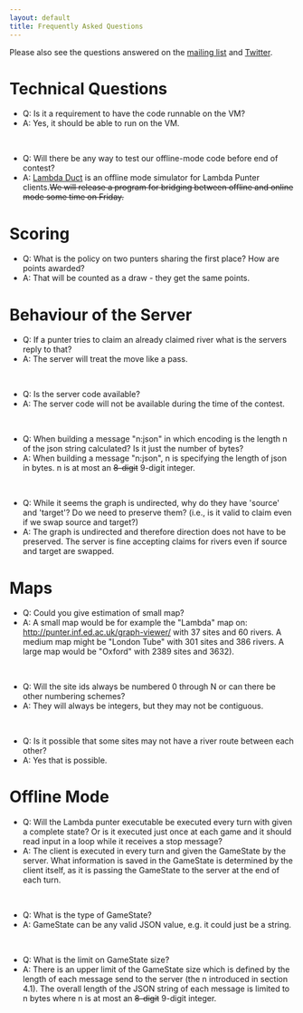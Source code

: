 ```yaml
---
layout: default
title: Frequently Asked Questions
---
```


Please also see the questions answered on the [mailing list](http://lists.inf.ed.ac.uk/pipermail/icfp-contest2017/2017-August/thread.html) and [Twitter](https://twitter.com/ICFPContest2017/with_replies).

Technical Questions
======

 - Q: Is it a requirement to have the code runnable on the VM?
 - A: Yes, it should be able to run on the VM.

 <br>

 - Q: Will there be any way to test our offline-mode code before end of contest?
 - A: [Lambda Duct](https://github.com/icfpcontest2017/lambda-duct) is an offline mode simulator for Lambda Punter clients.~~We will release a program for bridging between offline and online mode some time on Friday.~~


Scoring
======

 - Q: What is the policy on two punters sharing the first place? How are points awarded?
 - A: That will be counted as a draw - they get the same points.

Behaviour of the Server
======

 - Q: If a punter tries to claim an already claimed river what is the servers reply to that?
 - A: The server will treat the move like a pass.

 <br>

 - Q: Is the server code available?
 - A: The server code will not be available during the time of the contest.

 <br>

 - Q: When building a message "n:json" in which encoding is the length n of the json string calculated? Is it just the number of bytes?
 - A: When building a message "n:json", n is specifying the length of json in bytes. n is at most an ~~8-digit~~ 9-digit integer.

 <br>

 - Q: While it seems the graph is undirected, why do they have 'source' and 'target'? Do we need to preserve them? (i.e., is it valid to claim even if we swap source and target?)
 - A: The graph is undirected and therefore direction does not have to be preserved. The server is fine accepting claims for rivers even if source and target are swapped.

Maps
======

 - Q: Could you give estimation of small map?
 - A: A small map would be for example the "Lambda" map on: http://punter.inf.ed.ac.uk/graph-viewer/ with 37 sites and 60 rivers. A medium map might be "London Tube" with 301 sites and 386 rivers. A large map would be "Oxford" with 2389 sites and 3632).

 <br>

 - Q: Will the site ids always be numbered 0 through N or can there be other numbering schemes?
 - A: They will always be integers, but they may not be contiguous. 

 <br>

 - Q: Is it possible that some sites may not have a river route between each other?
 - A: Yes that is possible.

Offline Mode
======

  - Q: Will the Lambda punter executable be executed every turn with given a complete state? Or is it executed just once at each game and it should read input in a loop while it receives a stop message?
  - A: The client is executed in every turn and given the GameState by the server. What information is saved in the GameState is determined by the client itself, as it is passing the GameState to the server at the end of each turn.

  <br>

 - Q: What is the type of GameState?
 - A: GameState can be any valid JSON value, e.g. it could just be a string.

 <br>

 - Q: What is the limit on GameState size?
 - A: There is an upper limit of the GameState size which is defined by the length of each message send to the server (the n introduced in section 4.1). The overall length of the JSON string of each message is limited to n bytes where n is at most an ~~8-digit~~ 9-digit integer.

